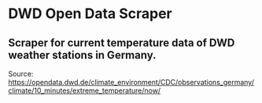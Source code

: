 # DWD Open Data Scraper

## Scraper for current temperature data of DWD weather stations in Germany.

Source: https://opendata.dwd.de/climate_environment/CDC/observations_germany/climate/10_minutes/extreme_temperature/now/
